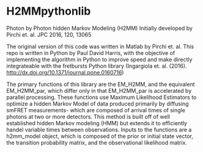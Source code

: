 # H2MMpythonlib

Photon by Photon hidden Markov Modeling (H2MM)
Initially developed by Pirchi et. al. JPC 2016, 120, 13065

The original version of this code was written in Matlab by Pirchi et. al.
This repo is written in Python by Paul David Harris, with the objective of implementing the algorithm in Python to improve speed and make directly integrateable with the fretbursts Python library (Ingargiola et. al. (2016). http://dx.doi.org/10.1371/journal.pone.0160716)

The primary functions of this library are the EM_H2MM, and the equivalent EM_H2MM_par, which differ only in that EM_H2MM_par is accelerated by parallel processing.
These functions use Maximum Likelihood Estimators to optimize a hidden Markov Model of data produced primarily by diffusing smFRET measurements- which are composed of arrival times of single photons at two or more detectors. This method is built off of well established hidden Markov modeling (HMM) but extends it to efficiently handel variable times between observations.
Inputs to the functions are a h2mm_model object, which is composed of the prior or initial state vector, the transition probability matrix, and the observational likelihood matrix.
